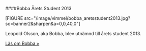 ####Bobba Årets Student 2013

[FIGURE src="/image/vimmel/bobba_aretsstudent2013.jpg?sc=banner2&sharpen&a=0,0,40,0"]

Leopold Olsson, aka Bobba, blev utnämnd till årets student 2013.

[Läs om Bobba »](blogg/webbprogrammerar-leo-blev-arets-student-2013)
